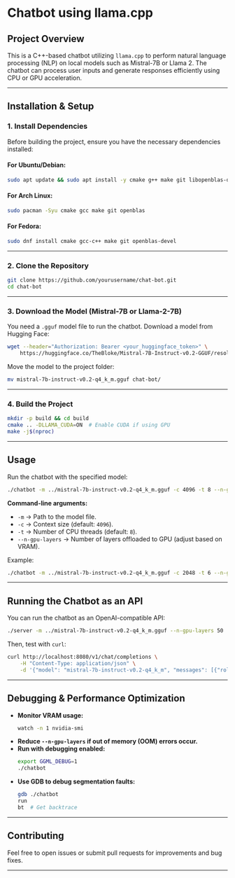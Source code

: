 # Chatbot using llama.cpp

## **Project Overview**
This is a C++-based chatbot utilizing `llama.cpp` to perform natural language processing (NLP) on local models such as Mistral-7B or Llama 2. The chatbot can process user inputs and generate responses efficiently using CPU or GPU acceleration.

---

## **Installation & Setup**

### **1. Install Dependencies**
Before building the project, ensure you have the necessary dependencies installed:

#### **For Ubuntu/Debian**:
```sh
sudo apt update && sudo apt install -y cmake g++ make git libopenblas-dev
```

#### **For Arch Linux**:
```sh
sudo pacman -Syu cmake gcc make git openblas
```

#### **For Fedora**:
```sh
sudo dnf install cmake gcc-c++ make git openblas-devel
```

---

### **2. Clone the Repository**
```sh
git clone https://github.com/yourusername/chat-bot.git
cd chat-bot
```

---

### **3. Download the Model (Mistral-7B or Llama-2-7B)**
You need a `.gguf` model file to run the chatbot. Download a model from Hugging Face:
```sh
wget --header="Authorization: Bearer <your_huggingface_token>" \
    https://huggingface.co/TheBloke/Mistral-7B-Instruct-v0.2-GGUF/resolve/main/mistral-7b-instruct-v0.2-q4_k_m.gguf
```
Move the model to the project folder:
```sh
mv mistral-7b-instruct-v0.2-q4_k_m.gguf chat-bot/
```

---

### **4. Build the Project**
```sh
mkdir -p build && cd build
cmake .. -DLLAMA_CUDA=ON  # Enable CUDA if using GPU
make -j$(nproc)
```

---

## **Usage**
Run the chatbot with the specified model:
```sh
./chatbot -m ../mistral-7b-instruct-v0.2-q4_k_m.gguf -c 4096 -t 8 --n-gpu-layers 50
```

**Command-line arguments:**
- `-m` → Path to the model file.
- `-c` → Context size (default: `4096`).
- `-t` → Number of CPU threads (default: `8`).
- `--n-gpu-layers` → Number of layers offloaded to GPU (adjust based on VRAM).

Example:
```sh
./chatbot -m ../mistral-7b-instruct-v0.2-q4_k_m.gguf -c 2048 -t 6 --n-gpu-layers 35
```

---

## **Running the Chatbot as an API**
You can run the chatbot as an OpenAI-compatible API:
```sh
./server -m ../mistral-7b-instruct-v0.2-q4_k_m.gguf --n-gpu-layers 50
```
Then, test with `curl`:
```sh
curl http://localhost:8080/v1/chat/completions \
    -H "Content-Type: application/json" \
    -d '{"model": "mistral-7b-instruct-v0.2-q4_k_m", "messages": [{"role": "user", "content": "Hello!"}]}'
```

---

## **Debugging & Performance Optimization**
- **Monitor VRAM usage:**
  ```sh
  watch -n 1 nvidia-smi
  ```
- **Reduce `--n-gpu-layers` if out of memory (OOM) errors occur.**
- **Run with debugging enabled:**
  ```sh
  export GGML_DEBUG=1
  ./chatbot
  ```
- **Use GDB to debug segmentation faults:**
  ```sh
  gdb ./chatbot
  run
  bt  # Get backtrace
  ```

---

## **Contributing**
Feel free to open issues or submit pull requests for improvements and bug fixes.

---